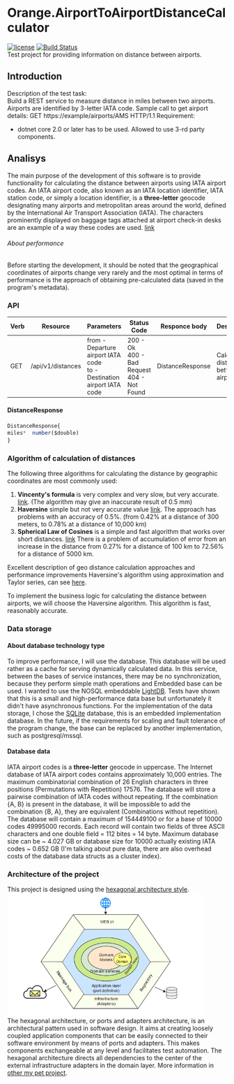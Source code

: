 # Orange.AirportToAirportDistanceCalculator
[![license](https://img.shields.io/badge/license-MIT-blue.svg)](https://github.com/ReyStar/Orange.StatsD/blob/master/LICENSE)
[![Build Status](https://dev.azure.com/starandrey/starandrey/_apis/build/status/ReyStar.Orange..AirportToAirportDistanceCalculator?branchName=master)](https://dev.azure.com/starandrey/starandrey/_build/latest?definitionId=2&branchName=master)
<br>
Test project for providing information on distance between airports.

## Introduction
Description of the test task: <br>
Build a REST service to measure distance in miles between two airports. Airports are identified by 3-letter IATA code.
Sample call to get airport details: GET https://example/airports/AMS HTTP/1.1
Requirement: 
- dotnet core 2.0 or later has to be used.
Allowed to use 3-rd party components.

## Analisys
The main purpose of the development of this software is to provide functionality for calculating the distance between airports using IATA airport codes.
An IATA airport code, also known as an IATA location identifier, IATA station code, or simply a location identifier, is a **three-letter** geocode designating many airports and metropolitan areas around the world, defined by the International Air Transport Association (IATA). The characters prominently displayed on baggage tags attached at airport check-in desks are an example of a way these codes are used. [link](https://en.wikipedia.org/wiki/IATA_airport_code)
###### About performance
Before starting the development, it should be noted that the geographical coordinates of airports change very rarely and the most optimal in terms of performance is the approach of obtaining pre-calculated data (saved in the program's metadata).

### API

|Verb|Resource|Parameters|Status Code|Responce body|Description|
|----|--------|----------|-----------|-------------|-----------|
|GET |/api/v1/distances|from - Departure airport IATA code <br> to - Destination airport IATA code |200 - Ok <br> 400 - Bad Request <br> 404 - Not Found |DistanceResponse|Calculate distance between airports|

#### DistanceResponse
```javascript
DistanceResponse{
miles*	number($double)
}
```

### Algorithm of calculation of distances
The following three algorithms for calculating the distance by geographic coordinates are most commonly used:
1. **Vincenty's formula** is very complex and very slow, but very accurate. [link](https://en.wikipedia.org/wiki/Vincenty%27s_formulae). (The algorithm may give an inaccurate result of 0.5 mm)
2. **Haversine** simple but not very accurate value [link](https://en.wikipedia.org/wiki/Haversine_formula). The approach has problems with an accuracy of 0.5%. (from 0.42% at a distance of 300 meters, to 0.78% at a distance of 10,000 km)
3. **Spherical Law of Cosines** is a simple and fast algorithm that works over short distances. [link](https://www.movable-type.co.uk/scripts/latlong.html) There is a problem of accumulation of error from an increase in the distance from 0.27% for a distance of 100 km to 72.56% for a distance of 5000 km.

Excellent description of geo distance calculation approaches and performance improvements Haversine's algorithm using approximation and Taylor series, can see [here](https://www.youtube.com/watch?v=pTZqP78YYIA).

To implement the business logic for calculating the distance between airports, we will choose the Haversine algorithm. This algorithm is fast, reasonably accurate.

### Data storage
#### About database technology type
To improve performance, I will use the database. This database will be used rather as a cache for serving dynamically calculated data. In this service, between the bases of service instances, there may be no synchronization, because they perform simple math operations and Embedded base can be used. I wanted to use the NOSQL embeddable [LightDB](https://www.litedb.org/). Tests have shown that this is a small and high-performance data base but unfortunately it didn't have asynchronous functions. For the implementation of the data storage, I chose the [SQLite](https://www.sqlite.org/index.html) database, this is an embedded implementation database. In the future, if the requirements for scaling and fault tolerance of the program change, the base can be replaced by another implementation, such as postgresql/mssql.  
#### Database data
IATA airport codes is a **three-letter** geocode in uppercase. The Internet database of IATA airport codes contains approximately 10,000 entries. The maximum combinatorial combination of 26 English characters in three positions (Permutations with Repetition) 17576. The database will store a pairwise combination of IATA codes without repeating. If the combination {А, В} is present in the database, it will be impossible to add the combination {В, А}, they are equivalent (Combinations without repetition). The database will contain a maximum of 154449100 or for a base of 10000 codes 49995000 records. Each record will contain two fields of three ASCII characters and one double field = 112 bites = 14 byte. Maximum database size can be ~ 4.027 GB or database size for 10000 actually existing IATA codes ~ 0.652 GB (I'm talking about pure data, there are also overhead costs of the database data structs as a cluster index). 
### Architecture of the project
This project is designed using the [hexagonal architecture style](https://en.wikipedia.org/wiki/Hexagonal_architecture_(software)). 
<br><img src="https://raw.githubusercontent.com/ReyStar/Orange.ApiTokenValidation/master/doc/Hexagonal.png" alt="Hexagonal.png" width="450"/><br>
The hexagonal architecture, or ports and adapters architecture, is an architectural pattern used in software design. It aims at creating loosely coupled application components that can be easily connected to their software environment by means of ports and adapters. This makes components exchangeable at any level and facilitates test automation. The hexagonal architecture directs all dependencies to the center of the external infrastructure adapters in the domain layer. More information in [other my pet project](https://github.com/ReyStar/Orange.ApiTokenValidation).


